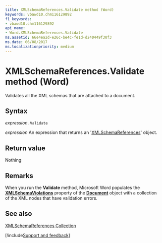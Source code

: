 ```yaml
---
title: XMLSchemaReferences.Validate method (Word)
keywords: vbawd10.chm116129892
f1_keywords:
- vbawd10.chm116129892
api_name:
- Word.XMLSchemaReferences.Validate
ms.assetid: 66e4ea2d-e26c-be4c-fe1d-d240449f30f3
ms.date: 06/08/2017
ms.localizationpriority: medium
---
```



# XMLSchemaReferences.Validate method (Word)

Validates all the XML schemas that are attached to a document.


## Syntax

_expression_. `Validate`

 _expression_ An expression that returns an '[XMLSchemaReferences](Word.XMLSchemaReferences.md)' object.


## Return value

Nothing


## Remarks

When you run the **Validate** method, Microsoft Word populates the **[XMLSchemaViolations](overview/Word.md)** property of the **[Document](Word.Document.md)** object with a collection of the XML nodes that have validation errors.


## See also


[XMLSchemaReferences Collection](Word.XMLSchemaReferences.md)

[!include[Support and feedback](~/includes/feedback-boilerplate.md)]